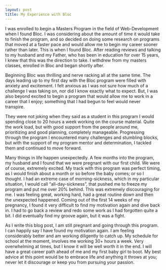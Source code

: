 ```yaml
---
layout: post
title: My Experience with Bloc
---
```


I was enrolled to begin a Masters Program in the field of Web-Development when I found Bloc. I was considering about the amount of time it would take to finish the program, and so decided on doing some research on programs that moved at a faster pace and would allow me to begin my career sooner rather than later. This is when I found Bloc. After reading reviews and talking to my husband and my Father, who has been in education for over 15 years, I knew that this was the direction to take. I withdrew from my masters classes, enrolled in Bloc and began shortly after. 

Beginning Bloc was thrilling and nerve racking all at the same time. The days leading up to my first day with the Bloc program were filled with anxiety and excitement. I felt anxious as I was not sure how much of a challenge I was taking on, nor did I know exactly what to expect. But, I was also beyond excited to begin a program that would allow me to work in a career that I enjoy; something that I had begun to feel would never transpire. 
 
They were not joking when they said as a student in this program I would spending close to 20 hours a week working on the course material. Quite the work load, but with good support from the people around me, prioritizing and good planning, completely manageable. Progressing through the program I encountered many challenges and stumbling blocks, but with the support of my program mentor and determination, I tackled them and continued to move forward.  

Many things in life happen unexpectedly. A few months into the program, my husband and I found that we were pregnant with our first child. We were of course, extremely excited. My track with this program was perfect timing, as I would finish about a month or so before the baby comes; or so I thought. I had an extreme case of morning-sickness, which in my particular situation, I would call “all-day-sickness”, that pushed me to freeze my program and put me over 20% behind. This was extremely discouraging for me. I was feeling great, working hard, had a great routine down and then the unexpected happened. Coming out of the first 14 weeks of my pregnancy, I found it very difficult to find my motivation again and dive back in. I had to go back a review and redo some work as I had forgotten quite a bit. I did eventually find my groove again, but it was a fight.
 
As I write this blog post, I am still pregnant and going through this program. I can happily say I have found my motivation again. I am feeling considerably better and am working diligently to catch up. My schedule for school at the moment, involves me working 30+ hours a week. Very overwhelming at times, but I know it will be well worth it in the end. I will have a great career path ahead of me and my first baby girl to boot. My best advice at this point would be to embrace life and anything it throws at you; never let it discourage or keep you from pursuing your passion. 

